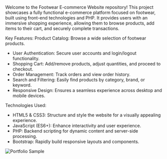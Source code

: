 Welcome to the Footwear E-commerce Website repository! This project showcases a fully functional e-commerce platform focused on footwear, built using front-end technologies and PHP. It provides users with an immersive shopping experience, allowing them to browse products, add items to their cart, and securely complete transactions.

Key Features:
Product Catalog: Browse a wide selection of footwear products.
- User Authentication: Secure user accounts and login/logout functionality.
- Shopping Cart: Add/remove products, adjust quantities, and proceed to checkout.
- Order Management: Track orders and view order history.
- Search and Filtering: Easily find products by category, brand, or keyword.
- Responsive Design: Ensures a seamless experience across desktop and mobile devices.

Technologies Used:
- HTML5 & CSS3: Structure and style the website for a visually appealing experience.
- JavaScript (ES6+): Enhance interactivity and user experience.
- PHP: Backend scripting for dynamic content and server-side processing.
- Bootstrap: Rapidly build responsive layouts and components.

![Portfolio Sample](assets/imges/footware.jpg)
